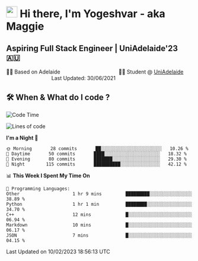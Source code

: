 <h1><img src="https://emojis.slackmojis.com/emojis/images/1531849430/4246/blob-sunglasses.gif?1531849430" width="30"/> Hi there, I'm Yogeshvar - aka Maggie</h1>

## Aspiring Full Stack Engineer | UniAdelaide'23 🇦🇺  
🏂🏻  Based on Adelaide &nbsp;&nbsp;&nbsp;&nbsp;&nbsp;&nbsp;&nbsp;&nbsp;&nbsp;&nbsp;&nbsp;&nbsp;&nbsp;&nbsp;&nbsp;&nbsp;&nbsp;&nbsp;&nbsp;&nbsp;&nbsp;&nbsp;&nbsp;&nbsp;&nbsp;&nbsp;&nbsp;&nbsp;&nbsp;&nbsp;&nbsp;&nbsp;&nbsp;&nbsp;&nbsp;&nbsp;&nbsp;&nbsp;&nbsp;👨‍💻 Student @ [UniAdelaide](https://www.adelaide.edu.au)   &nbsp;&nbsp;&nbsp;&nbsp;&nbsp;&nbsp;&nbsp;&nbsp;&nbsp;&nbsp;&nbsp;&nbsp;&nbsp;&nbsp;&nbsp;&nbsp;&nbsp;&nbsp;&nbsp;&nbsp;&nbsp;&nbsp;&nbsp;&nbsp;&nbsp;&nbsp;&nbsp;&nbsp;&nbsp;&nbsp;&nbsp;Last Updated: 30/06/2021

## 🛠 When & What do I code ?  

<!--START_SECTION:waka-->
![Code Time](http://img.shields.io/badge/Code%20Time-1%2C926%20hrs%208%20mins-blue)

![Lines of code](https://img.shields.io/badge/From%20Hello%20World%20I%27ve%20Written-2%20Million%20lines%20of%20code-blue)

**I'm a Night 🦉** 

```text
🌞 Morning       28 commits       ██░░░░░░░░░░░░░░░░░░░░░░░   10.26 % 
🌆 Daytime       50 commits       ████░░░░░░░░░░░░░░░░░░░░░   18.32 % 
🌃 Evening       80 commits       ███████░░░░░░░░░░░░░░░░░░   29.30 % 
🌙 Night        115 commits       ██████████░░░░░░░░░░░░░░░   42.12 % 

```


📊 **This Week I Spent My Time On** 

```text
💬 Programming Languages: 
Other                    1 hr 9 mins         █████████░░░░░░░░░░░░░░░░   38.89 % 
Python                   1 hr 1 min          ████████░░░░░░░░░░░░░░░░░   34.70 % 
C++                      12 mins             █░░░░░░░░░░░░░░░░░░░░░░░░   06.94 % 
Markdown                 10 mins             █░░░░░░░░░░░░░░░░░░░░░░░░   06.17 % 
JSON                     7 mins              █░░░░░░░░░░░░░░░░░░░░░░░░   04.15 % 

```


 Last Updated on 10/02/2023 18:56:13 UTC
<!--END_SECTION:waka-->
